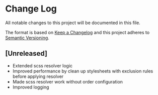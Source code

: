 # Change Log

All notable changes to this project will be documented in this file.

The format is based on [Keep a Changelog](http://keepachangelog.com/)
and this project adheres to [Semantic Versioning](http://semver.org/).

## [Unreleased]
* Extended scss resolver logic
* Improved performance by clean up stylesheets with exclusion rules before applying resolver
* Made scss resolver work without order configuration
* Improved logging
